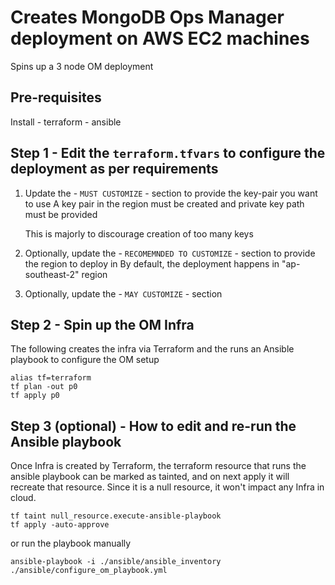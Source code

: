 # Creates MongoDB Ops Manager deployment on AWS EC2 machines
Spins up a 3 node OM deployment

## Pre-requisites
Install 
    - terraform
    - ansible
 
## Step 1 - Edit the `terraform.tfvars` to configure the deployment as per requirements
1. Update the - `MUST CUSTOMIZE` - section to provide the key-pair you want to use
   A key pair in the region must be created and private key path must be provided 

   This is majorly to discourage creation of too many keys

2. Optionally, update the - `RECOMEMNDED TO CUSTOMIZE` - section to provide the region to deploy in
   By default, the deployment happens in "ap-southeast-2" region

3. Optionally, update the - `MAY CUSTOMIZE` - section

## Step 2 - Spin up the OM Infra
The following creates the infra via Terraform and the runs an Ansible playbook to configure the OM setup

    alias tf=terraform
    tf plan -out p0
    tf apply p0

## Step 3 (optional) - How to edit and re-run the Ansible playbook
Once Infra is created by Terraform, the terraform resource that runs the ansible playbook can be marked as tainted, and on next apply it will recreate that resource. Since it is a null resource, it won't impact any Infra in cloud.

    tf taint null_resource.execute-ansible-playbook
    tf apply -auto-approve

or run the playbook manually

    ansible-playbook -i ./ansible/ansible_inventory ./ansible/configure_om_playbook.yml
